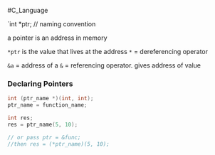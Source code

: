 #C_Language 

`int *ptr; // naming convention

a pointer is an address in memory

`*ptr` is the value that lives at the address
`*` = dereferencing operator

`&a` = address of a
`&` = referencing operator. gives address of value

### Declaring Pointers
```c
int (ptr_name *)(int, int);
ptr_name = function_name;

int res;
res = ptr_name(5, 10);

// or pass ptr = &func;
//then res = (*ptr_name)(5, 10);
```